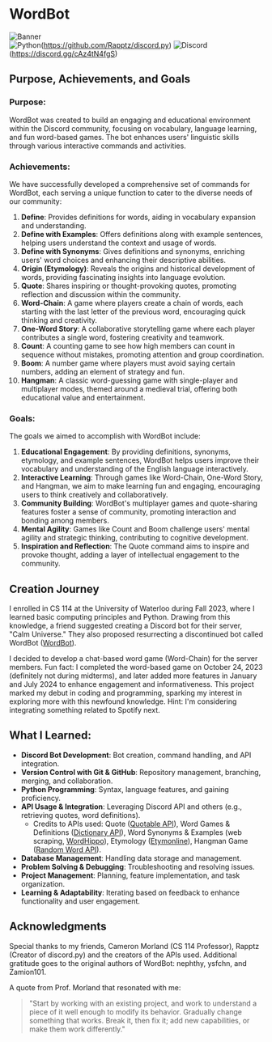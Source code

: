 # WordBot
![Banner](https://media.discordapp.net/attachments/865310876319612935/1239481704012582914/New_Project.png?ex=66922eca&is=6690dd4a&hm=1d46a8b09b4c08ced964e9b54ec276af7d7678fddc02990de95256c8ba1991ff&=&format=webp&quality=lossless)
<br>
![Python](https://img.shields.io/badge/python-3670A0?style=for-the-badge&logo=python&logoColor=ffdd54)(https://github.com/Rapptz/discord.py)
![Discord](https://img.shields.io/badge/Discord-%235865F2.svg?style=for-the-badge&logo=discord&logoColor=white)(https://discord.gg/cAz4tN4fgS)

## Purpose, Achievements, and Goals

### Purpose:
WordBot was created to build an engaging and educational environment within the Discord community, focusing on vocabulary, language learning, and fun word-based games. The bot enhances users' linguistic skills through various interactive commands and activities.

### Achievements:
We have successfully developed a comprehensive set of commands for WordBot, each serving a unique function to cater to the diverse needs of our community:

1. **Define**: Provides definitions for words, aiding in vocabulary expansion and understanding.
2. **Define with Examples**: Offers definitions along with example sentences, helping users understand the context and usage of words.
3. **Define with Synonyms**: Gives definitions and synonyms, enriching users' word choices and enhancing their descriptive abilities.
4. **Origin (Etymology)**: Reveals the origins and historical development of words, providing fascinating insights into language evolution.
5. **Quote**: Shares inspiring or thought-provoking quotes, promoting reflection and discussion within the community.
6. **Word-Chain**: A game where players create a chain of words, each starting with the last letter of the previous word, encouraging quick thinking and creativity.
7. **One-Word Story**: A collaborative storytelling game where each player contributes a single word, fostering creativity and teamwork.
8. **Count**: A counting game to see how high members can count in sequence without mistakes, promoting attention and group coordination.
9. **Boom**: A number game where players must avoid saying certain numbers, adding an element of strategy and fun.
10. **Hangman**: A classic word-guessing game with single-player and multiplayer modes, themed around a medieval trial, offering both educational value and entertainment.

### Goals:
The goals we aimed to accomplish with WordBot include:

1. **Educational Engagement**: By providing definitions, synonyms, etymology, and example sentences, WordBot helps users improve their vocabulary and understanding of the English language interactively.
2. **Interactive Learning**: Through games like Word-Chain, One-Word Story, and Hangman, we aim to make learning fun and engaging, encouraging users to think creatively and collaboratively.
3. **Community Building**: WordBot's multiplayer games and quote-sharing features foster a sense of community, promoting interaction and bonding among members.
4. **Mental Agility**: Games like Count and Boom challenge users' mental agility and strategic thinking, contributing to cognitive development.
5. **Inspiration and Reflection**: The Quote command aims to inspire and provoke thought, adding a layer of intellectual engagement to the community.

## Creation Journey

I enrolled in CS 114 at the University of Waterloo during Fall 2023, where I learned basic computing principles and Python. Drawing from this knowledge, a friend suggested creating a Discord bot for their server, "Calm Universe." They also proposed resurrecting a discontinued bot called WordBot ([WordBot](https://top.gg/bot/708327119851356251)).

I decided to develop a chat-based word game (Word-Chain) for the server members. Fun fact: I completed the word-based game on October 24, 2023 (definitely not during midterms), and later added more features in January and July 2024 to enhance engagement and informativeness. This project marked my debut in coding and programming, sparking my interest in exploring more with this newfound knowledge. Hint: I'm considering integrating something related to Spotify next.

## What I Learned:

- **Discord Bot Development**: Bot creation, command handling, and API integration.
- **Version Control with Git & GitHub**: Repository management, branching, merging, and collaboration.
- **Python Programming**: Syntax, language features, and gaining proficiency.
- **API Usage & Integration**: Leveraging Discord API and others (e.g., retrieving quotes, word definitions).
  - Credits to APIs used: Quote ([Quotable API](https://api.quotable.io/)), Word Games & Definitions ([Dictionary API](https://dictionaryapi.dev)), Word Synonyms & Examples (web scraping, [WordHippo](https://www.wordhippo.com)), Etymology ([Etymonline](https://www.etymonline.com)), Hangman Game ([Random Word API](https://random-word-api.vercel.app)).
- **Database Management**: Handling data storage and management.
- **Problem Solving & Debugging**: Troubleshooting and resolving issues.
- **Project Management**: Planning, feature implementation, and task organization.
- **Learning & Adaptability**: Iterating based on feedback to enhance functionality and user engagement.

## Acknowledgments

Special thanks to my friends, Cameron Morland (CS 114 Professor), Rapptz (Creator of discord.py) and the creators of the APIs used. Additional gratitude goes to the original authors of WordBot: nephthy, ysfchn, and Zamion101.

A quote from Prof. Morland that resonated with me: 
> "Start by working with an existing project, and work to understand a piece of it well enough to modify its behavior. Gradually change something that works. Break it, then fix it; add new capabilities, or make them work differently."
